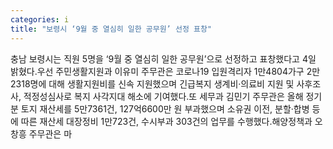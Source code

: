 ```yaml
---
categories: i
title: "보령시 ‘9월 중 열심히 일한 공무원’ 선정 표창"
---
```

충남 보령시는 직원 5명을 ‘9월 중 열심히 일한 공무원’으로 선정하고 표창했다고 4일 밝혔다.우선 주민생활지원과 이유미 주무관은 코로나19 입원격리자 1만4804가구 2만2318명에 대해 생활지원비를 신속 지원했으며 긴급복지 생계비·의료비 지원 및 사후조사, 적정성심사로 복지 사각지대 해소에 기여했다.또 세무과 김민기 주무관은 올해 정기분 토지 재산세를 5만7361건, 127억6600만 원 부과했으며 소유권 이전, 분할·합병 등에 따른 재산세 대장정비 1만723건, 수시부과 303건의 업무를 수행했다.해양정책과 오창흥 주무관은 마